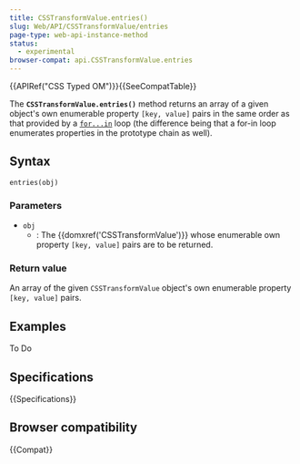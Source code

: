 ```yaml
---
title: CSSTransformValue.entries()
slug: Web/API/CSSTransformValue/entries
page-type: web-api-instance-method
status:
  - experimental
browser-compat: api.CSSTransformValue.entries
---
```


{{APIRef("CSS Typed OM")}}{{SeeCompatTable}}

The **`CSSTransformValue.entries()`** method
returns an array of a given object's own enumerable
property `[key, value]` pairs in the same order as that provided by a
[`for...in`](/en-US/docs/Web/JavaScript/Reference/Statements/for...in) loop (the difference being that a for-in loop enumerates
properties in the prototype chain as well).

## Syntax

```js-nolint
entries(obj)
```

### Parameters

- `obj`
  - : The {{domxref('CSSTransformValue')}} whose enumerable own property
    `[key, value]` pairs are to be returned.

### Return value

An array of the given `CSSTransformValue` object's own enumerable property
`[key, value]` pairs.

## Examples

To Do

## Specifications

{{Specifications}}

## Browser compatibility

{{Compat}}
